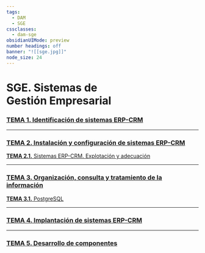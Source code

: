 ```yaml
---
tags:
  - DAM
  - SGE
cssclasses:
  - dam-sge
obsidianUIMode: preview
number headings: off
banner: "![[sge.jpg]]"
node_size: 24
---
```

# **SGE.** Sistemas de <br>Gestión Empresarial
### [**TEMA 1.** Identificación de sistemas ERP-CRM](./Teor%C3%ADa/TEMA%201.%20Identificaci%C3%B3n%20de%20sistemas%20ERP-CRM.md)

---
### [**TEMA 2.** Instalación y configuración de sistemas ERP-CRM](./Teor%C3%ADa/TEMA%202.%20Instalaci%C3%B3n%20y%20configuraci%C3%B3n%20de%20sistemas%20ERP-CRM.md)

[**TEMA 2.1.** Sistemas ERP-CRM. Explotación y adecuación](Teoría/TEMA%202.1.%20Sistemas%20ERP-CRM.%20Explotación%20y%20adecuación.md)

---
### [**TEMA 3.** Organización, consulta y tratamiento de la información](./Teor%C3%ADa/TEMA%203.%20Organizaci%C3%B3n,%20consulta%20y%20tratamiento%20de%20la%20informaci%C3%B3n.md)

[**TEMA 3.1.** PostgreSQL](Teoría/TEMA%203.1.%20PostgreSQL.md)

---
### [**TEMA 4.** Implantación de sistemas ERP-CRM](./Teor%C3%ADa/TEMA%204.%20Implantaci%C3%B3n%20de%20sistemas%20ERP-CRM.md)

---

### [**TEMA 5.** Desarrollo de componentes](Teoría/TEMA%205.%20Desarrollo%20de%20componentes.md)